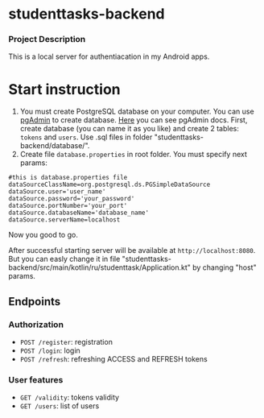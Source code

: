# studenttasks-backend
### Project Description
This is a local server for authentiacation in my Android apps.

# Start instruction
1. You must create PostgreSQL database on your computer. You can use [pgAdmin](https://www.pgadmin.org/) to create database. [Here](https://www.pgadmin.org/docs/pgadmin4/latest/index.html) you can see pgAdmin docs. First, create database (you can name it as you like) and create 2 tables: `tokens` and `users`. Use .sql files in folder "studenttasks-backend/database/".
2. Create file `database.properties` in root folder. You must specify next params:
```properties
#this is database.properties file
dataSourceClassName=org.postgresql.ds.PGSimpleDataSource
dataSource.user='user_name'
dataSource.password='your_password'
dataSource.portNumber='your_port'
dataSource.databaseName='database_name'
dataSource.serverName=localhost
```
Now you good to go.

After successful starting server will be available at `http://localhost:8080`. But you can easly change it in file "studenttasks-backend/src/main/kotlin/ru/studenttask/Application.kt" by changing "host" params.

## Endpoints

### Authorization

* `POST /register`: registration
* `POST /login`: login
* `POST /refresh`: refreshing ACCESS and REFRESH tokens

### User features

* `GET /validity`: tokens validity
* `GET /users`: list of users
